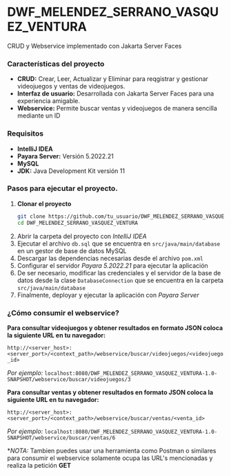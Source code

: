 # DWF_MELENDEZ_SERRANO_VASQUEZ_VENTURA

CRUD y Webservice implementado con Jakarta Server Faces

### Características del proyecto
- **CRUD:** Crear, Leer, Actualizar y Eliminar para reqgistrar y gestionar videojuegos y ventas de videojuegos.
- **Interfaz de usuario:** Desarrollada con Jakarta Server Faces para una experiencia amigable.
- **Webservice:** Permite buscar ventas y videojuegos de manera sencilla mediante un ID
  
### Requisitos
- **IntelliJ IDEA**
- **Payara Server:** Versión 5.2022.21
- **MySQL**
- **JDK:** Java Development Kit versión 11

### Pasos para ejecutar el proyecto.

1. **Clonar el proyecto**
   ```sh
   git clone https://github.com/tu_usuario/DWF_MELENDEZ_SERRANO_VASQUEZ_VENTURA.git
   cd DWF_MELENDEZ_SERRANO_VASQUEZ_VENTURA
   
2. Abrir la carpeta del proyecto con *IntelliJ IDEA*
3. Ejecutar el archivo `db.sql` que se encuentra en `src/java/main/database` en un gestor de base de datos MySQL
4. Descargar las dependencias necesarias desde el archivo `pom.xml` 
5. Configurar el servidor *Payara 5.2022.21* para ejecutar la aplicación
6. De ser necesario, modificar las credenciales y el servidor de la base de datos desde la clase `DatabaseConnection` que se encuentra en la carpeta `src/java/main/database`
7. Finalmente, deployar y ejecutar la aplicación con *Payara Server*

### ¿Cómo consumir el webservice?

**Para consultar videojuegos y obtener resultados en formato JSON coloca la siguiente URL en tu navegador:**

`http://<server_host>:<server_port>/<context_path>/webservice/buscar/videojuegos/<videojuego_id>`

*Por ejemplo:*
`localhost:8080/DWF_MELENDEZ_SERRANO_VASQUEZ_VENTURA-1.0-SNAPSHOT/webservice/buscar/videojuegos/3`

**Para consultar ventas y obtener resultados en formato JSON coloca la siguiente URL en tu navegador:**

`http://<server_host>:<server_port>/<context_path>/webservice/buscar/ventas/<venta_id>`

*Por ejemplo:*
`localhost:8080/DWF_MELENDEZ_SERRANO_VASQUEZ_VENTURA-1.0-SNAPSHOT/webservice/buscar/ventas/6`

**NOTA:* Tambien puedes usar una herramienta como Postman o similares para consumir el webservice solamente ocupa las URL's mencionadas y realiza la petición **GET**
